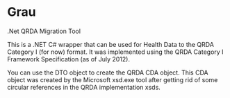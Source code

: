Grau
====

.Net QRDA Migration Tool

This is a .NET C# wrapper that can be used for Health Data to the QRDA Category I (for now) format. It was implemented using the QRDA Category I Framework Specification (as of July 2012).

You can use the DTO object to create the QRDA CDA object. This CDA object was created by the Microsoft xsd.exe tool after getting rid of some circular references in the QRDA implementation xsds.
